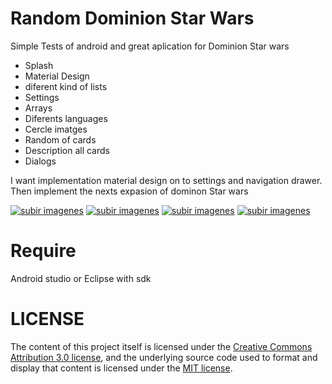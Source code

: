 Random Dominion Star Wars
============================

Simple Tests of android and great aplication for Dominion Star wars

+ Splash
+ Material Design
+ diferent kind of lists
+ Settings
+ Arrays
+ Diferents languages
+ Cercle imatges
+ Random of cards
+ Description all cards
+ Dialogs

I want implementation material design on to settings and navigation drawer. Then implement the nexts expasion of dominon Star wars

<a href="http://www.subirimagenes.net/i/150418024731898324.png" target="_blank" title="subir imagen"><img src="http://sia1.subirimagenes.net/img/2015/04/18/mini_150418024731898324.png" border="0" alt="subir imagenes" /></a>
<a href="http://www.subirimagenes.net/i/150418024733989067.png" target="_blank" title="subir imagen"><img src="http://sia1.subirimagenes.net/img/2015/04/18/mini_150418024733989067.png" border="0" alt="subir imagenes" /></a>
<a href="http://www.subirimagenes.net/i/150418024732698790.png" target="_blank" title="subir imagen"><img src="http://sia1.subirimagenes.net/img/2015/04/18/mini_150418024732698790.png" border="0" alt="subir imagenes" /></a>
<a href="http://www.subirimagenes.net/i/150418024733714660.png" target="_blank" title="subir imagen"><img src="http://sia1.subirimagenes.net/img/2015/04/18/mini_150418024733714660.png" border="0" alt="subir imagenes" /></a>

<h1>Require</h1>
Android studio or Eclipse with sdk

<h1>LICENSE</h1>
The content of this project itself is licensed under the
<a href="http://creativecommons.org/licenses/by/3.0/us/deed.en_US">Creative Commons Attribution 3.0 license</a>,
and the underlying source code used to format and display that content
is licensed under the <a href="http://opensource.org/licenses/mit-license.php">MIT license</a>.
